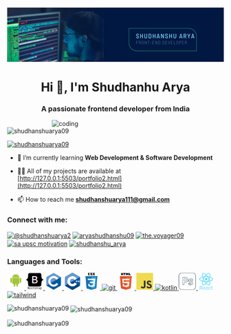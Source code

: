 ![logo](https://github.com/Shudhanshuarya09/Shudhanshuarya09/blob/main/Blue%20And%20Green%20Professional%20Technology%20LinkedIn%20Banner.png)
<h1 align="center">Hi 👋, I'm Shudhanhu Arya</h1>
<h3 align="center">A passionate frontend developer from India</h3>
<img align = "right" alt="coding" width="400" src="https://i.pinimg.com/originals/54/e3/7d/54e37d8074ebcde1d96c77d7b2a7f310.gif">


<p align="left"> <img src="https://komarev.com/ghpvc/?username=shudhanshuarya09&label=Profile%20views&color=0e75b6&style=flat" alt="shudhanshuarya09" /> </p>

<p align="left"> <a href="https://github.com/ryo-ma/github-profile-trophy"><img src="https://github-profile-trophy.vercel.app/?username=shudhanshuarya09" alt="shudhanshuarya09" /></a> </p>

- 🌱 I’m currently learning **Web Development & Software Development**

- 👨‍💻 All of my projects are available at [http://127.0.0.1:5503/portfolio2.html](http://127.0.0.1:5503/portfolio2.html)

- 📫 How to reach me **shudhanshuarya111@gmail.com**

<h3 align="left">Connect with me:</h3>
<p align="left">
<a href="https://twitter.com/@shudhanshuarya2" target="blank"><img align="center" src="https://raw.githubusercontent.com/rahuldkjain/github-profile-readme-generator/master/src/images/icons/Social/twitter.svg" alt="@shudhanshuarya2" height="30" width="40" /></a>
<a href="https://linkedin.com/in/aryashudhanshu09" target="blank"><img align="center" src="https://raw.githubusercontent.com/rahuldkjain/github-profile-readme-generator/master/src/images/icons/Social/linked-in-alt.svg" alt="aryashudhanshu09" height="30" width="40" /></a>
<a href="https://instagram.com/the.voyager09" target="blank"><img align="center" src="https://raw.githubusercontent.com/rahuldkjain/github-profile-readme-generator/master/src/images/icons/Social/instagram.svg" alt="the.voyager09" height="30" width="40" /></a>
<a href="https://www.youtube.com/c/sa upsc motivation" target="blank"><img align="center" src="https://raw.githubusercontent.com/rahuldkjain/github-profile-readme-generator/master/src/images/icons/Social/youtube.svg" alt="sa upsc motivation" height="30" width="40" /></a>
<a href="https://www.leetcode.com/shudhanshu_arya" target="blank"><img align="center" src="https://raw.githubusercontent.com/rahuldkjain/github-profile-readme-generator/master/src/images/icons/Social/leet-code.svg" alt="shudhanshu_arya" height="30" width="40" /></a>
</p>

<h3 align="left">Languages and Tools:</h3>
<p align="left"> <a href="https://developer.android.com" target="_blank" rel="noreferrer"> <img src="https://raw.githubusercontent.com/devicons/devicon/master/icons/android/android-original-wordmark.svg" alt="android" width="40" height="40"/> </a> <a href="https://getbootstrap.com" target="_blank" rel="noreferrer"> <img src="https://raw.githubusercontent.com/devicons/devicon/master/icons/bootstrap/bootstrap-plain-wordmark.svg" alt="bootstrap" width="40" height="40"/> </a> <a href="https://www.cprogramming.com/" target="_blank" rel="noreferrer"> <img src="https://raw.githubusercontent.com/devicons/devicon/master/icons/c/c-original.svg" alt="c" width="40" height="40"/> </a> <a href="https://www.w3schools.com/cpp/" target="_blank" rel="noreferrer"> <img src="https://raw.githubusercontent.com/devicons/devicon/master/icons/cplusplus/cplusplus-original.svg" alt="cplusplus" width="40" height="40"/> </a> <a href="https://www.w3schools.com/css/" target="_blank" rel="noreferrer"> <img src="https://raw.githubusercontent.com/devicons/devicon/master/icons/css3/css3-original-wordmark.svg" alt="css3" width="40" height="40"/> </a> <a href="https://git-scm.com/" target="_blank" rel="noreferrer"> <img src="https://www.vectorlogo.zone/logos/git-scm/git-scm-icon.svg" alt="git" width="40" height="40"/> </a> <a href="https://www.w3.org/html/" target="_blank" rel="noreferrer"> <img src="https://raw.githubusercontent.com/devicons/devicon/master/icons/html5/html5-original-wordmark.svg" alt="html5" width="40" height="40"/> </a> <a href="https://developer.mozilla.org/en-US/docs/Web/JavaScript" target="_blank" rel="noreferrer"> <img src="https://raw.githubusercontent.com/devicons/devicon/master/icons/javascript/javascript-original.svg" alt="javascript" width="40" height="40"/> </a> <a href="https://kotlinlang.org" target="_blank" rel="noreferrer"> <img src="https://www.vectorlogo.zone/logos/kotlinlang/kotlinlang-icon.svg" alt="kotlin" width="40" height="40"/> </a> <a href="https://www.photoshop.com/en" target="_blank" rel="noreferrer"> <img src="https://raw.githubusercontent.com/devicons/devicon/master/icons/photoshop/photoshop-line.svg" alt="photoshop" width="40" height="40"/> </a> <a href="https://reactjs.org/" target="_blank" rel="noreferrer"> <img src="https://raw.githubusercontent.com/devicons/devicon/master/icons/react/react-original-wordmark.svg" alt="react" width="40" height="40"/> </a> <a href="https://tailwindcss.com/" target="_blank" rel="noreferrer"> <img src="https://www.vectorlogo.zone/logos/tailwindcss/tailwindcss-icon.svg" alt="tailwind" width="40" height="40"/> </a> </p>

<p><img align="left" src="https://github-readme-stats.vercel.app/api/top-langs?username=shudhanshuarya09&show_icons=true&locale=en&layout=compact" alt="shudhanshuarya09" /></p>

<p>&nbsp;<img align="center" src="https://github-readme-stats.vercel.app/api?username=shudhanshuarya09&show_icons=true&locale=en" alt="shudhanshuarya09" /></p>

<p><img align="center" src="https://github-readme-streak-stats.herokuapp.com/?user=shudhanshuarya09&" alt="shudhanshuarya09" /></p>
